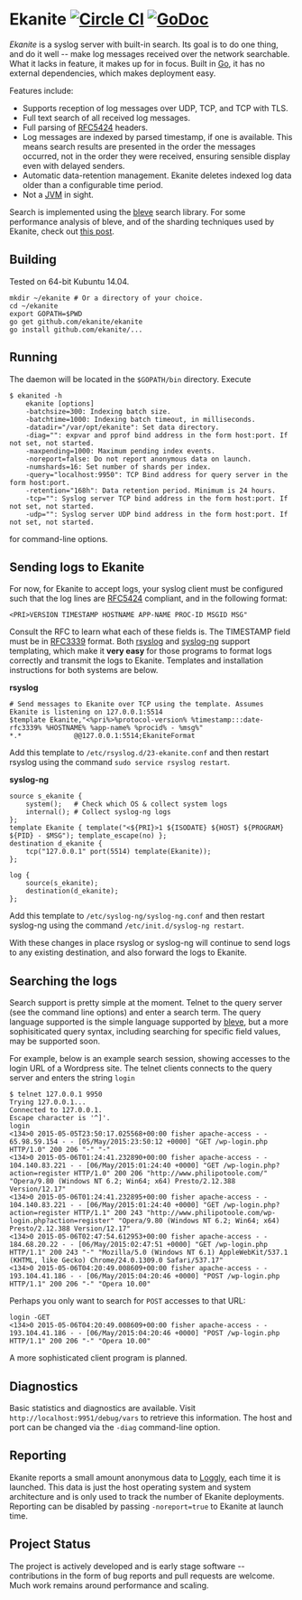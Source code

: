 # Ekanite [![Circle CI](https://circleci.com/gh/ekanite/ekanite/tree/master.svg?style=svg)](https://circleci.com/gh/ekanite/ekanite/tree/master) [![GoDoc](https://godoc.org/github.com/ekanite/ekanite?status.png)](https://godoc.org/github.com/ekanite/ekanite)
*Ekanite* is a syslog server with built-in search. Its goal is to do one thing, and do it well -- make log messages received over the network searchable. What it lacks in feature, it makes up for in focus. Built in [Go](http://www.golang.org), it has no external dependencies, which makes deployment easy.

Features include:

- Supports reception of log messages over UDP, TCP, and TCP with TLS.
- Full text search of all received log messages.
- Full parsing of [RFC5424](http://tools.ietf.org/html/rfc5424) headers.
- Log messages are indexed by parsed timestamp, if one is available. This means search results are presented in the order the messages occurred, not in the order they were received, ensuring sensible display even with delayed senders.
- Automatic data-retention management. Ekanite deletes indexed log data older than a configurable time period.
- Not a [JVM](https://java.com/en/download/) in sight.

Search is implemented using the [bleve](http://www.blevesearch.com/) search library. For some performance analysis of bleve, and of the sharding techniques used by Ekanite, check out [this post](http://www.philipotoole.com/increasing-bleve-performance-sharding/).

Building
------------
Tested on 64-bit Kubuntu 14.04.

    mkdir ~/ekanite # Or a directory of your choice.
    cd ~/ekanite
    export GOPATH=$PWD
    go get github.com/ekanite/ekanite
    go install github.com/ekanite/...

Running
------------
The daemon will be located in the ```$GOPATH/bin``` directory. Execute

    $ ekanited -h
        ekanite [options]
        -batchsize=300: Indexing batch size.
        -batchtime=1000: Indexing batch timeout, in milliseconds.
        -datadir="/var/opt/ekanite": Set data directory.
        -diag="": expvar and pprof bind address in the form host:port. If not set, not started.
        -maxpending=1000: Maximum pending index events.
        -noreport=false: Do not report anonymous data on launch.
        -numshards=16: Set number of shards per index.
        -query="localhost:9950": TCP Bind address for query server in the form host:port.
        -retention="168h": Data retention period. Minimum is 24 hours.
        -tcp="": Syslog server TCP bind address in the form host:port. If not set, not started.
        -udp="": Syslog server UDP bind address in the form host:port. If not set, not started.

for command-line options.

Sending logs to Ekanite
------------
For now, for Ekanite to accept logs, your syslog client must be configured such that the log lines are [RFC5424](http://tools.ietf.org/html/rfc5424) compliant, and in the following format:

    <PRI>VERSION TIMESTAMP HOSTNAME APP-NAME PROC-ID MSGID MSG"

Consult the RFC to learn what each of these fields is. The TIMESTAMP field must be in [RFC3339](http://www.ietf.org/rfc/rfc3339.txt) format.  Both [rsyslog](http://www.rsyslog.com/) and [syslog-ng](http://www.balabit.com/network-security/syslog-ng) support templating, which make it **very easy** for those programs to format logs correctly and transmit the logs to Ekanite. Templates and installation instructions for both systems are below.

**rsyslog**

```
# Send messages to Ekanite over TCP using the template. Assumes Ekanite is listening on 127.0.0.1:5514
$template Ekanite,"<%pri%>%protocol-version% %timestamp:::date-rfc3339% %HOSTNAME% %app-name% %procid% - %msg%"
*.*             @@127.0.0.1:5514;EkaniteFormat
```
Add this template to `/etc/rsyslog.d/23-ekanite.conf` and then restart rsyslog using the command `sudo service rsyslog restart`.

**syslog-ng**

```
source s_ekanite {
	system();	# Check which OS & collect system logs
	internal();	# Collect syslog-ng logs
};
template Ekanite { template("<${PRI}>1 ${ISODATE} ${HOST} ${PROGRAM} ${PID} - $MSG"); template_escape(no) };
destination d_ekanite {
	tcp("127.0.0.1" port(5514) template(Ekanite));
};

log { 
	source(s_ekanite); 
	destination(d_ekanite); 
};
```
Add this template to `/etc/syslog-ng/syslog-ng.conf` and then restart syslog-ng using the command `/etc/init.d/syslog-ng restart`.

With these changes in place rsyslog or syslog-ng will continue to send logs to any existing destination, and also forward the logs to Ekanite.

Searching the logs
------------
Search support is pretty simple at the moment. Telnet to the query server (see the command line options) and enter a search term. The query language supported is the simple language supported by [bleve](http://godoc.org/github.com/blevesearch/bleve#NewQueryStringQuery), but a more sophisiticated query syntax, including searching for specific field values, may be supported soon.

For example, below is an example search session, showing accesses to the login URL of a Wordpress site. The telnet clients connects to the query server and enters the string `login`

```
$ telnet 127.0.0.1 9950
Trying 127.0.0.1...
Connected to 127.0.0.1.
Escape character is '^]'.
login
<134>0 2015-05-05T23:50:17.025568+00:00 fisher apache-access - - 65.98.59.154 - - [05/May/2015:23:50:12 +0000] "GET /wp-login.php HTTP/1.0" 200 206 "-" "-"
<134>0 2015-05-06T01:24:41.232890+00:00 fisher apache-access - - 104.140.83.221 - - [06/May/2015:01:24:40 +0000] "GET /wp-login.php?action=register HTTP/1.0" 200 206 "http://www.philipotoole.com/" "Opera/9.80 (Windows NT 6.2; Win64; x64) Presto/2.12.388 Version/12.17"
<134>0 2015-05-06T01:24:41.232895+00:00 fisher apache-access - - 104.140.83.221 - - [06/May/2015:01:24:40 +0000] "GET /wp-login.php?action=register HTTP/1.1" 200 243 "http://www.philipotoole.com/wp-login.php?action=register" "Opera/9.80 (Windows NT 6.2; Win64; x64) Presto/2.12.388 Version/12.17"
<134>0 2015-05-06T02:47:54.612953+00:00 fisher apache-access - - 184.68.20.22 - - [06/May/2015:02:47:51 +0000] "GET /wp-login.php HTTP/1.1" 200 243 "-" "Mozilla/5.0 (Windows NT 6.1) AppleWebKit/537.1 (KHTML, like Gecko) Chrome/24.0.1309.0 Safari/537.17"
<134>0 2015-05-06T04:20:49.008609+00:00 fisher apache-access - - 193.104.41.186 - - [06/May/2015:04:20:46 +0000] "POST /wp-login.php HTTP/1.1" 200 206 "-" "Opera 10.00"
```

Perhaps you only want to search for `POST` accesses to that URL:

```
login -GET
<134>0 2015-05-06T04:20:49.008609+00:00 fisher apache-access - - 193.104.41.186 - - [06/May/2015:04:20:46 +0000] "POST /wp-login.php HTTP/1.1" 200 206 "-" "Opera 10.00"
```

A more sophisticated client program is planned.

## Diagnostics
Basic statistics and diagnostics are available. Visit `http://localhost:9951/debug/vars` to retrieve this information. The host and port can be changed via the `-diag` command-line option.

## Reporting
Ekanite reports a small amount anonymous data to [Loggly](http://www.loggly.com), each time it is launched. This data is just the host operating system and system architecture and is only used to track the number of Ekanite deployments. Reporting can be disabled by passing `-noreport=true` to Ekanite at launch time.

## Project Status
The project is actively developed and is early stage software -- contributions in the form of bug reports and pull requests are welcome. Much work remains around performance and scaling.

